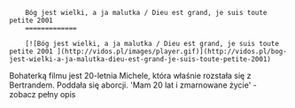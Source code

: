 
        Bóg jest wielki, a ja malutka / Dieu est grand, je suis toute petite 2001 
        =============
        
        [![Bóg jest wielki, a ja malutka / Dieu est grand, je suis toute petite 2001 ](http://vidos.pl/images/player.gif)](http://vidos.pl/bog-jest-wielki-a-ja-malutka-dieu-est-grand-je-suis-toute-petite-2001)
        
        
 Bohaterką filmu jest 20-letnia Michele, która właśnie rozstała się z Bertrandem. Poddała się aborcji. 'Mam 20 lat i zmarnowane życie' - zobacz pełny opis
    